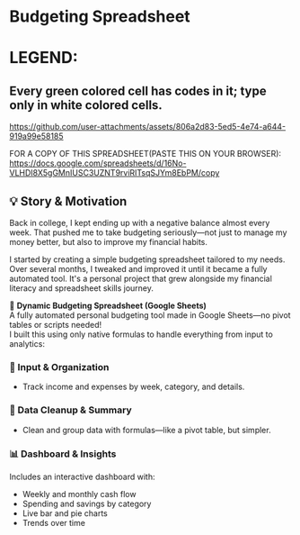 # Budgeting Spreadsheet

# LEGEND:
## Every green colored cell has codes in it; type only in white colored cells.
https://github.com/user-attachments/assets/806a2d83-5ed5-4e74-a644-919a99e58185

FOR A COPY OF THIS SPREADSHEET(PASTE THIS ON YOUR BROWSER): https://docs.google.com/spreadsheets/d/16No-VLHDI8X5gGMnIUSC3UZNT9rviRITsqSJYm8EbPM/copy

## 💡 Story & Motivation
Back in college, I kept ending up with a negative balance almost every week. 
That pushed me to take budgeting seriously—not just to manage my money better, but also to improve my financial habits.

I started by creating a simple budgeting spreadsheet tailored to my needs. 
Over several months, I tweaked and improved it until it became a fully automated tool. 
It's a personal project that grew alongside my financial literacy and spreadsheet skills journey.

🧮 **Dynamic Budgeting Spreadsheet (Google Sheets)**  
A fully automated personal budgeting tool made in Google Sheets—no pivot tables or scripts needed!  
I built this using only native formulas to handle everything from input to analytics:

### 📌 Input & Organization
- Track income and expenses by week, category, and details.

### 🧹 Data Cleanup & Summary
- Clean and group data with formulas—like a pivot table, but simpler.

### 📊 Dashboard & Insights
Includes an interactive dashboard with:
- Weekly and monthly cash flow  
- Spending and savings by category  
- Live bar and pie charts  
- Trends over time

